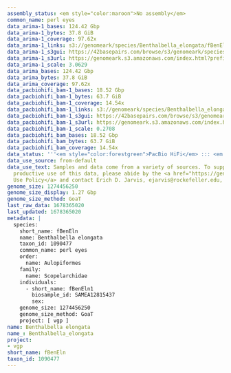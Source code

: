 ```yaml
---
assembly_status: <em style="color:maroon">No assembly</em>
common_name: perl eyes
data_arima-1_bases: 124.42 Gbp
data_arima-1_bytes: 37.8 GiB
data_arima-1_coverage: 97.62x
data_arima-1_links: s3://genomeark/species/Benthalbella_elongata/fBenEln1/genomic_data/arima/<br>
data_arima-1_s3gui: https://42basepairs.com/browse/s3/genomeark/species/Benthalbella_elongata/fBenEln1/genomic_data/arima/
data_arima-1_s3url: https://genomeark.s3.amazonaws.com/index.html?prefix=species/Benthalbella_elongata/fBenEln1/genomic_data/arima/
data_arima-1_scale: 3.0629
data_arima_bases: 124.42 Gbp
data_arima_bytes: 37.8 GiB
data_arima_coverage: 97.62x
data_pacbiohifi_bam-1_bases: 18.52 Gbp
data_pacbiohifi_bam-1_bytes: 63.7 GiB
data_pacbiohifi_bam-1_coverage: 14.54x
data_pacbiohifi_bam-1_links: s3://genomeark/species/Benthalbella_elongata/fBenEln1/genomic_data/pacbio_hifi/<br>
data_pacbiohifi_bam-1_s3gui: https://42basepairs.com/browse/s3/genomeark/species/Benthalbella_elongata/fBenEln1/genomic_data/pacbio_hifi/
data_pacbiohifi_bam-1_s3url: https://genomeark.s3.amazonaws.com/index.html?prefix=species/Benthalbella_elongata/fBenEln1/genomic_data/pacbio_hifi/
data_pacbiohifi_bam-1_scale: 0.2708
data_pacbiohifi_bam_bases: 18.52 Gbp
data_pacbiohifi_bam_bytes: 63.7 GiB
data_pacbiohifi_bam_coverage: 14.54x
data_status: '''<em style="color:forestgreen">PacBio HiFi</em> ::: <em style="color:forestgreen">Arima</em>'''
data_use_source: from-default
data_use_text: Samples and data come from a variety of sources. To support fair and
  productive use of this data, please abide by the <a href="https://genome10k.soe.ucsc.edu/data-use-policies/">Data
  Use Policy</a> and contact Erich D. Jarvis, ejarvis@rockefeller.edu, with any questions.
genome_size: 1274456250
genome_size_display: 1.27 Gbp
genome_size_method: GoaT
last_raw_data: 1678365020
last_updated: 1678365020
metadata: |
  species:
    short_name: fBenEln
    name: Benthalbella elongata
    taxon_id: 1090477
    common_name: perl eyes
    order:
      name: Aulopiformes
    family:
      name: Scopelarchidae
    individuals:
      - short_name: fBenEln1
        biosample_id: SAMEA12815437
        sex:
    genome_size: 1274456250
    genome_size_method: GoaT
    project: [ vgp ]
name: Benthalbella elongata
name_: Benthalbella_elongata
project:
- vgp
short_name: fBenEln
taxon_id: 1090477
---
```

